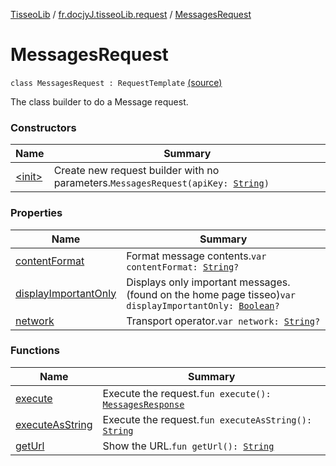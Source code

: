 [TisseoLib](../../index.md) / [fr.docjyJ.tisseoLib.request](../index.md) / [MessagesRequest](./index.md)

# MessagesRequest

`class MessagesRequest : RequestTemplate` [(source)](https://github.com/docjyj/tisseoLib/tree/master/src/main/kotlin/fr/docjyJ/tisseoLib/request/MessagesRequest.kt#L20)

The class builder to do a Message request.

### Constructors

| Name | Summary |
|---|---|
| [&lt;init&gt;](-init-.md) | Create new request builder with no parameters.`MessagesRequest(apiKey: `[`String`](https://kotlinlang.org/api/latest/jvm/stdlib/kotlin/-string/index.html)`)` |

### Properties

| Name | Summary |
|---|---|
| [contentFormat](content-format.md) | Format message contents.`var contentFormat: `[`String`](https://kotlinlang.org/api/latest/jvm/stdlib/kotlin/-string/index.html)`?` |
| [displayImportantOnly](display-important-only.md) | Displays only important messages. (found on the home page tisseo)`var displayImportantOnly: `[`Boolean`](https://kotlinlang.org/api/latest/jvm/stdlib/kotlin/-boolean/index.html)`?` |
| [network](network.md) | Transport operator.`var network: `[`String`](https://kotlinlang.org/api/latest/jvm/stdlib/kotlin/-string/index.html)`?` |

### Functions

| Name | Summary |
|---|---|
| [execute](execute.md) | Execute the request.`fun execute(): `[`MessagesResponse`](../../fr.docjy-j.tisseo-lib.response/-messages-response/index.md) |
| [executeAsString](execute-as-string.md) | Execute the request.`fun executeAsString(): `[`String`](https://kotlinlang.org/api/latest/jvm/stdlib/kotlin/-string/index.html) |
| [getUrl](get-url.md) | Show the URL.`fun getUrl(): `[`String`](https://kotlinlang.org/api/latest/jvm/stdlib/kotlin/-string/index.html) |
